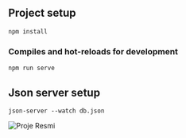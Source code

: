 ## Project setup
```
npm install
```

### Compiles and hot-reloads for development
```
npm run serve
```
## Json server setup
```
json-server --watch db.json
```

![Proje Resmi](https://i.hizliresim.com/PuHntz.png)

